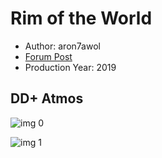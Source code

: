 # Rim of the World

* Author: aron7awol
* [Forum Post](https://www.avsforum.com/threads/bass-eq-for-filtered-movies.2995212/post-58109020)
* Production Year: 2019

## DD+ Atmos

![img 0](https://i.imgur.com/XScnsSv.jpg)

![img 1](https://i.imgur.com/tRcmspr.png)

